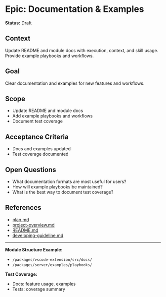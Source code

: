 # Epic: Documentation & Examples

**Status:** Draft

## Context
Update README and module docs with execution, context, and skill usage. Provide example playbooks and workflows.

## Goal
Clear documentation and examples for new features and workflows.

## Scope
- Update README and module docs
- Add example playbooks and workflows
- Document test coverage

## Acceptance Criteria
- Docs and examples updated
- Test coverage documented

## Open Questions
- What documentation formats are most useful for users?
- How will example playbooks be maintained?
- What is the best way to document test coverage?

## References
- [plan.md](../../plan.md)
- [project-overview.md](../../../project-overview.md)
- [README.md](../../../README.md)
- [developing-guideline.md](../../../developing-guideline.md)

---

**Module Structure Example:**
- `/packages/vscode-extension/src/docs/`
- `/packages/server/examples/playbooks/`

**Test Coverage:**
- Docs: feature usage, examples
- Tests: coverage summary
